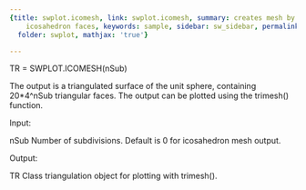 ```yaml
---
{title: swplot.icomesh, link: swplot.icomesh, summary: creates mesh by subdividing
    icosahedron faces, keywords: sample, sidebar: sw_sidebar, permalink: swplot_icomesh.html,
  folder: swplot, mathjax: 'true'}

---
```

 
TR = SWPLOT.ICOMESH(nSub)
 
The output is a triangulated surface of the unit sphere, containing
20*4^nSub triangular faces. The output can be plotted using the trimesh()
function.
 
Input:
 
nSub      Number of subdivisions. Default is 0 for icosahedron mesh
          output.
 
Output:
 
TR        Class triangulation object for plotting with trimesh().
 

